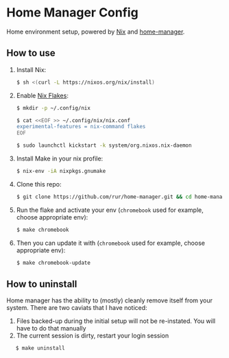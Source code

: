 # Home Manager Config

Home environment setup, powered by [Nix](https://nixos.org/nix/) and [home-manager](https://github.com/rycee/home-manager).

## How to use

1. Install Nix:
   ```bash
   $ sh <(curl -L https://nixos.org/nix/install)
   ```
1. Enable [Nix Flakes](https://www.tweag.io/blog/2020-05-25-flakes):
   ```bash
   $ mkdir -p ~/.config/nix

   $ cat <<EOF >> ~/.config/nix/nix.conf
   experimental-features = nix-command flakes
   EOF

   $ sudo launchctl kickstart -k system/org.nixos.nix-daemon
   ```
1. Install Make in your nix profile:
   ```bash
   $ nix-env -iA nixpkgs.gnumake
   ```
1. Clone this repo:
   ```bash
   $ git clone https://github.com/rur/home-manager.git && cd home-manager
   ```
1. Run the flake and activate your env (`chromebook` used for example, choose appropriate env):
   ```bash
   $ make chromebook
   ```
1. Then you can update it with (`chromebook` used for example, choose appropriate env):
   ```bash
   $ make chromebook-update
   ```

## How to uninstall

Home manager has the ability to (mostly) cleanly remove itself from your system.
There are two caviats that I have noticed:

1. Files backed-up during the initial setup will not be re-instated. You will have to do that manually
1. The current session is dirty, restart your login session

```bash
   $ make uninstall
```

